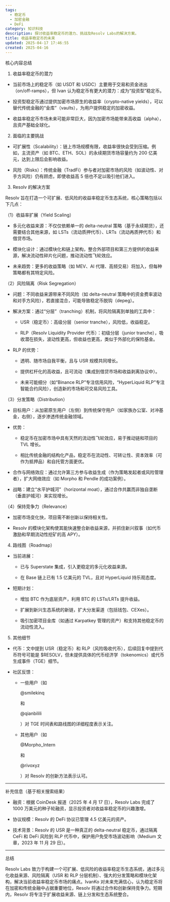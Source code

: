```yaml
---
tags:
  - 稳定币
  - 加密金融
  - DeFi
category: 知识科技
description: 探讨收益率稳定币的潜力、挑战及Resolv Labs的解决方案。
title: 收益率稳定币的未来
updated: 2025-04-17 17:46:55
created: 2025-04-16
---
```

核心内容总结

1. 收益率稳定币的潜力

- 当前市场上的稳定币（如 USDT 和 USDC）主要用于交易和资金进出（on/off-ramps），但 Ivan 认为稳定币有更大的潜力：成为“投资型”稳定币。
    
- 投资型稳定币通过提供加密市场原生的收益率（crypto-native yields），可以替代传统金融的“金库”（vaults），为用户提供稳定的加密收益。
    
- 收益率稳定币市场未来可能非常巨大，因为加密市场能带来高收益（alpha），且资产基础全球化。
    

2. 面临的主要挑战

- 可扩展性（Scalability）：链上市场规模有限，收益率很快会受到压缩。例如，主流资产（如 BTC、ETH、SOL）的永续期货市场容量约为 200 亿美元，达到上限后会影响收益。
    
- 风险（Risks）：传统金融（TradFi）参与者对加密市场的风险（如波动性、对手方风险）仍有顾虑，即使收益高 5 倍也不足以吸引他们进入。
    

3. Resolv 的解决方案

Resolv 旨在打造一个可扩展、低风险的收益率稳定币生态系统，核心策略包括以下几点：

（1）收益率扩展（Yield Scaling）

- 多元化收益来源：不仅仅依赖单一的 delta-neutral 策略（基于永续期货），还需要结合其他来源，如 LSTs（流动质押代币）、LRTs（流动再质押代币）和借贷市场。
    
- 模块化设计：通过模块化和链上架构，整合外部项目和第三方提供的收益来源，解决流动性碎片化问题，推动流动性飞轮效应。
    
- 未来趋势：更多的收益策略（如 MEV、AI 代理、高频交易）将加入，但每种策略都有其特定风险。
    

（2）风险隔离（Risk Segregation）

- 问题：不同收益来源带来不同风险（如 delta-neutral 策略中的资金费率波动和对手方风险），若直接混合，可能导致稳定币脱钩（depeg）。
    
- 解决方案：通过“分层”（tranching）机制，将风险隔离到单独的工具中：
    
    - USR（稳定币）：高级分层（senior tranche），风险低，收益稳定。
        
    - RLP（Resolv Liquidity Provider 代币）：初级分层（junior tranche），吸收潜在损失，波动性更高，但收益也更高，类似于外部化的保险基金。
        
- RLP 的优势：
    
    - 透明、随市场自我平衡，且与 USR 规模共同增长。
        
    - 提供杠杆化的高收益，且可流动（集成到借贷市场和收益剥离协议中）。
        
    - 未来可能细分（如“Binance RLP”专注信用风险，“HyperLiquid RLP”专注智能合约风险），创造新的市场和可交易风险工具。
        

（3）分发策略（Distribution）

- 目标用户：从加密原生用户（左侧）到传统保守用户（如家族办公室、对冲基金，右侧），逐步渗透传统金融领域。
    
- 优势：
    
    - 稳定币在加密市场中具有天然的流动性飞轮效应，易于推动链和项目的 TVL 增长。
        
    - 相比传统金融的结构化产品，稳定币在流动性、可转让性、资本效率（可作为抵押品）和自托管方面更优。
        
- 合作与网络效应：通过允许第三方参与收益生成（作为策略发起者或风险管理者），扩大网络效应（如 Morpho 和 Pendle 的成功案例）。
    
- 战略：建立“水平护城河”（horizontal moat），通过合作共赢而非独自垄断（垂直护城河）来实现增长。
    

（4）保持竞争力（Relevance）

- 加密市场变化快，项目需不断创新以保持相关性。
    
- Resolv 的模块化架构使其能快速整合新收益来源，并抓住新兴叙事（如代币激励和早期流动性挖矿的高 APY）。
    

4. 路线图（Roadmap）

- 当前进展：
    
    - 已与 Superstate 集成，引入更稳定的多元化收益来源。
        
    - 在 Base 链上已有 1.5 亿美元的 TVL，且对 HyperLiquid 持乐观态度。
        
- 短期计划：
    
    - 增加 BTC 作为底层资产，利用 BTC 的 LSTs/LRTs 提升收益。
        
    - 扩展到新兴生态系统的新链，扩大分发渠道（包括钱包、CEXes）。
        
    - 吸引加密项目金库（如通过 Karpatkey 管理的资产）和支持其他稳定币的流动性流入。
        

5. 其他细节

- 代币：文中提到 USR（稳定币）和 RLP（风险吸收代币），后续回复中提到代币符号可能是 $RESOLV，但未提供具体的代币经济学（tokenomics）或代币生成事件（TGE）细节。
    
- 社区反馈：
    
    - 一些用户（如
        
        @smilekinq
        
        和
        
        @qianbilili
        
        ）对 TGE 时间表和路线图的详细程度表示关注。
        
    - 其他用户（如
        
        @Morpho_Intern
        
        和
        
        @rivoxyz
        
        ）对 Resolv 的创新方法表示认可。
        

---

补充信息（基于相关搜索结果）

- 融资：根据 CoinDesk 报道（2025 年 4 月 17 日），Resolv Labs 完成了 1000 万美元的种子轮融资，显示投资者对收益率稳定币的兴趣激增。
    
- 协议规模：Resolv 的 DeFi 协议已管理 4.5 亿美元的资产。
    
- 技术背景：Resolv 的 USR 是一种真正的 delta-neutral 稳定币，通过隔离 CeFi 和 DeFi 风险到 RLP 代币中，保护用户免受市场波动影响（Medium 文章，2023 年 11 月 29 日）。
    

---

总结

Resolv Labs 致力于构建一个可扩展、低风险的收益率稳定币生态系统，通过多元化收益来源、风险隔离（USR 和 RLP 分层机制）、强大的分发策略和模块化架构，解决当前收益率稳定币市场的痛点。IvanKo 对未来充满信心，认为稳定币将在加密和传统金融中占据重要地位，Resolv 将通过合作和创新保持竞争力。短期内，Resolv 将专注于扩展收益来源、链上分发和生态系统整合。